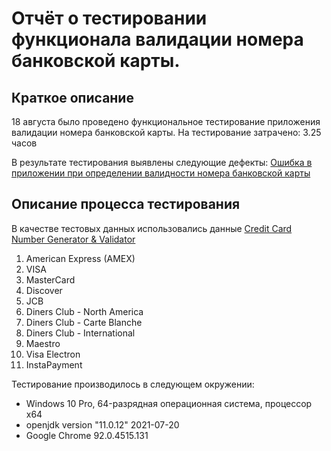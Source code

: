 # Отчёт о тестировании функционала валидации  номера банковской карты.

## Краткое описание

18 августа было проведено функциональное тестирование приложения валидации номера банковской карты.
На тестирование затрачено: 3.25 часов

В результате тестирования выявлены следующие дефекты:
[ Ошибка в приложении при определении валидности номера банковской карты ](https://github.com/UAzif/DZJ-1-1/issues/1)
## Описание процесса тестирования
В качестве тестовых данных использовались данные [Credit Card Number Generator & Validator](https://www.freeformatter.com/credit-card-number-generator-validator.html#howToValidate:)
1. American Express (AMEX)
2. VISA
3. MasterCard
4. Discover
5. JCB
6. Diners Club - North America
7. Diners Club - Carte Blanche
8. Diners Club - International
9. Maestro
10. Visa Electron
11. InstaPayment

Тестирование производилось в следующем окружении:
* Windows 10 Pro, 64-разрядная операционная система, процессор x64
* openjdk version "11.0.12" 2021-07-20
* Google Chrome	92.0.4515.131	
